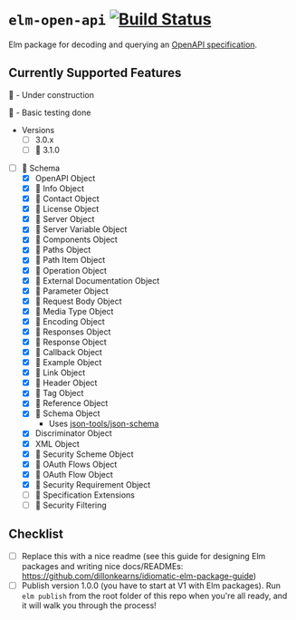 # `elm-open-api` [![Build Status](https://github.com/wolfadex/elm-open-api/workflows/CI/badge.svg)](https://github.com/wolfadex/elm-open-api/actions?query=branch%3Amain)

Elm package for decoding and querying an [OpenAPI specification](https://www.openapis.org/).

## Currently Supported Features

🚧 - Under construction

🧪 - Basic testing done

- Versions
  - [ ] 3.0.x
  - [ ] 🚧 3.1.0
- [ ] 🚧 Schema
  - [x] OpenAPI Object
  - [x] 🧪 Info Object
  - [x] 🧪 Contact Object
  - [x] 🧪 License Object
  - [x] 🧪 Server Object
  - [x] 🧪 Server Variable Object
  - [x] 🧪 Components Object
  - [x] 🧪 Paths Object
  - [x] 🧪 Path Item Object
  - [x] 🧪 Operation Object
  - [x] 🧪 External Documentation Object
  - [x] 🧪 Parameter Object
  - [x] 🧪 Request Body Object
  - [x] 🧪 Media Type Object
  - [x] 🧪 Encoding Object
  - [x] 🧪 Responses Object
  - [x] 🧪 Response Object
  - [x] 🧪 Callback Object
  - [x] 🧪 Example Object
  - [x] 🧪 Link Object
  - [x] 🧪 Header Object
  - [x] 🧪 Tag Object
  - [x] 🧪 Reference Object
  - [x] 🧪 Schema Object
    - Uses [json-tools/json-schema](https://package.elm-lang.org/packages/json-tools/json-schema/latest/)
  - [x] Discriminator Object
  - [x] XML Object
  - [x] 🧪 Security Scheme Object
  - [x] 🧪 OAuth Flows Object
  - [x] 🧪 OAuth Flow Object
  - [x] 🧪 Security Requirement Object
  - [ ] 🚧 Specification Extensions
  - [ ] 🚧 Security Filtering

## Checklist

- [ ] Replace this with a nice readme (see this guide for designing Elm packages and writing nice docs/READMEs: <https://github.com/dillonkearns/idiomatic-elm-package-guide>)
- [ ] Publish version 1.0.0 (you have to start at V1 with Elm packages). Run `elm publish` from the root folder of this repo when you're all ready, and it will walk you through the process!
